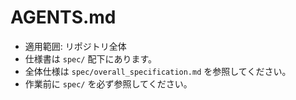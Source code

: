 # AGENTS.md

- 適用範囲: リポジトリ全体
- 仕様書は `spec/` 配下にあります。
- 全体仕様は `spec/overall_specification.md` を参照してください。
- 作業前に `spec/` を必ず参照してください。
